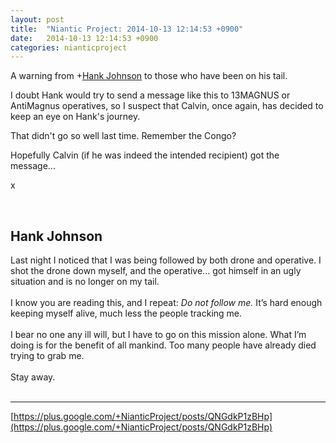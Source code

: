 ```yaml
---
layout: post
title:  "Niantic Project: 2014-10-13 12:14:53 +0900"
date:   2014-10-13 12:14:53 +0900
categories: nianticproject
---
```

A warning from +[Hank Johnson](https://plus.google.com/117792105926525258257 "") to those who have been on his tail.

I doubt Hank would try to send a message like this to 13MAGNUS or AntiMagnus operatives, so I suspect that Calvin, once again, has decided to keep an eye on Hank's journey.

That didn't go so well last time. Remember the Congo?

Hopefully Calvin (if he was indeed the intended recipient) got the message...

x<div class="shared"><br /><h2>Hank Johnson</h2>Last night I noticed that I was being followed by both drone and operative. I shot the drone down myself, and the operative... got himself in an ugly situation and is no longer on my tail. <br /><br />I know you are reading this, and I repeat: <i>Do not follow me.</i> It’s hard enough keeping myself alive, much less the people tracking me.<br /><br />I bear no one any ill will, but I have to go on this mission alone. What I’m doing is for the benefit of all mankind. Too many people have already died trying to grab me.<br /><br />Stay away.<br /><br /></div>
- - -
[https://plus.google.com/+NianticProject/posts/QNGdkP1zBHp](https://plus.google.com/+NianticProject/posts/QNGdkP1zBHp)
